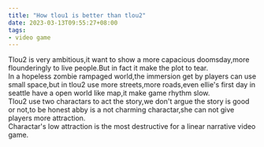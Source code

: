 ```yaml
---
title: "How tlou1 is better than tlou2"
date: 2023-03-13T09:55:27+08:00
tags:
- video game
---
```

Tlou2 is very ambitious,it want to show a more capacious doomsday,more flounderingly to live people.But in fact it make the plot to tear.   
In a hopeless zombie rampaged world,the immersion get by players can use small space,but in tlou2 use more streets,more roads,even ellie's first day in seattle have a open world like map,it make game rhythm slow.  
Tlou2 use two charactars to act the story,we don't argue the story is good or not,to be honest abby is a not charming charactar,she can not give players more attraction.  
Charactar's low attraction is the most destructive for a linear narrative video game.

